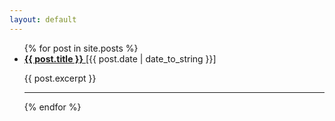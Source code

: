 ```yaml
---
layout: default
---
```


<ul class="no-bullets"> 
    {% for post in site.posts %}
    <li>
        <a href="{{ post.url }}"> <b>{{ post.title }}</b> </a>
        [{{ post.date | date_to_string }}]
        <p>{{ post.excerpt }}</p>
        <hr class="dotted">
    </li>
    {% endfor %}
</ul>

